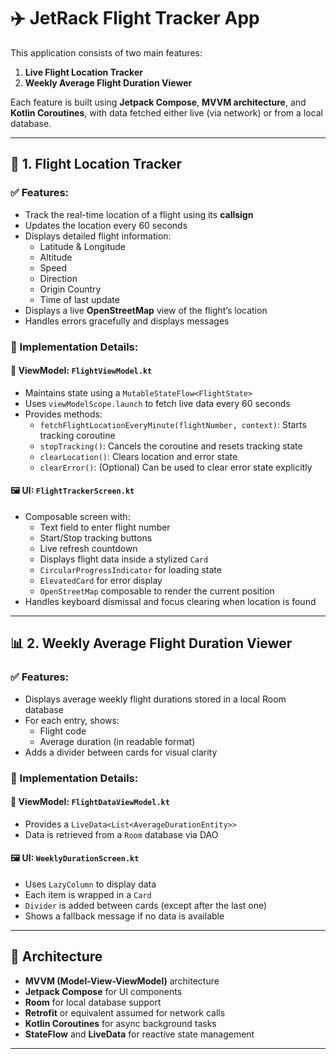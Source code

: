 # ✈️ JetRack Flight Tracker App

This application consists of two main features:

1. **Live Flight Location Tracker**
2. **Weekly Average Flight Duration Viewer**

Each feature is built using **Jetpack Compose**, **MVVM architecture**, and **Kotlin Coroutines**, with data fetched either live (via network) or from a local database.

---

## 📍 1. Flight Location Tracker

### ✅ Features:
- Track the real-time location of a flight using its **callsign**
- Updates the location every 60 seconds
- Displays detailed flight information:
  - Latitude & Longitude
  - Altitude
  - Speed
  - Direction
  - Origin Country
  - Time of last update
- Displays a live **OpenStreetMap** view of the flight’s location
- Handles errors gracefully and displays messages

### 🔧 Implementation Details:

#### 🧠 ViewModel: `FlightViewModel.kt`
- Maintains state using a `MutableStateFlow<FlightState>`
- Uses `viewModelScope.launch` to fetch live data every 60 seconds
- Provides methods:
  - `fetchFlightLocationEveryMinute(flightNumber, context)`: Starts tracking coroutine
  - `stopTracking()`: Cancels the coroutine and resets tracking state
  - `clearLocation()`: Clears location and error state
  - `clearError()`: (Optional) Can be used to clear error state explicitly

#### 🖼 UI: `FlightTrackerScreen.kt`
- Composable screen with:
  - Text field to enter flight number
  - Start/Stop tracking buttons
  - Live refresh countdown
  - Displays flight data inside a stylized `Card`
  - `CircularProgressIndicator` for loading state
  - `ElevatedCard` for error display
  - `OpenStreetMap` composable to render the current position
- Handles keyboard dismissal and focus clearing when location is found

---

## 📊 2. Weekly Average Flight Duration Viewer

### ✅ Features:
- Displays average weekly flight durations stored in a local Room database
- For each entry, shows:
  - Flight code
  - Average duration (in readable format)
- Adds a divider between cards for visual clarity

### 🔧 Implementation Details:

#### 🧠 ViewModel: `FlightDataViewModel.kt`
- Provides a `LiveData<List<AverageDurationEntity>>`
- Data is retrieved from a `Room` database via DAO

#### 🖼 UI: `WeeklyDurationScreen.kt`
- Uses `LazyColumn` to display data
- Each item is wrapped in a `Card`
- `Divider` is added between cards (except after the last one)
- Shows a fallback message if no data is available

---

## 🧱 Architecture

- **MVVM (Model-View-ViewModel)** architecture
- **Jetpack Compose** for UI components
- **Room** for local database support
- **Retrofit** or equivalent assumed for network calls
- **Kotlin Coroutines** for async background tasks
- **StateFlow** and **LiveData** for reactive state management

---
